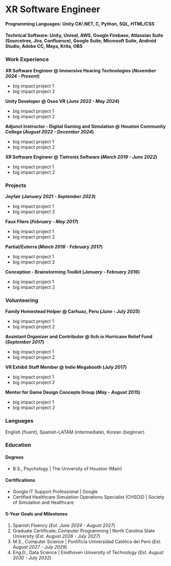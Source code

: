 # XR Software Engineer

#### **Programming Languages**: Unity C#/.NET, C, Python, SQL, HTML/CSS
#### **Technical Software**: Unity, Unreal, AWS, Google Firebase, Atlassian Suite (Sourcetree, Jira, Confluence), Google Suite, Microsoft Suite, Android Studio, Adobe CC, Maya, Krita, OBS

### Work Experience
**XR Software Engineer @ Immersive Hearing Technologies (_November 2024 - Present_)**
- big impact project 1
- big impact project 2

**Unity Developer @ Osso VR (_June 2022 - May 2024_)**
- big impact project 1
- big impact project 2

**Adjunct Instructor - Digital Gaming and Simulation @ Houston Community College (_August 2022 - December 2024_)**
- big impact project 1
- big impact project 2

**XR Software Engineer @ Tietronix Software (_March 2019 - June 2022_)**
- big impact project 1
- big impact project 2

### Projects
**Joyfair (_January 2021 - September 2023_)**
- big impact project 1
- big impact project 2

**Faux Fliers (_February - May 2017_)**
- big impact project 1
- big impact project 2

**Partial/Euterra (_March 2016 - February 2017_)**
- big impact project 1
- big impact project 2

**Conception - Brainstorming Toolkit (_January - February 2016_)**
- big impact project 1
- big impact project 2

### Volunteering
**Family Homestead Helper @ Carhuaz, Peru (_June - July 2025_)**
- big impact project 1
- big impact project 2

**Assistant Organizer and Contributor @ Itch.io Hurricane Relief Fund (_September 2017_)**
- big impact project 1
- big impact project 2

**VR Exhibit Staff Member @ Indie Megabooth (_July 2017_)**
- big impact project 1
- big impact project 2

**Mentor for Game Design Concepts Group (_May - August 2015_)**
- big impact project 1
- big impact project 2

### Languages
English (fluent), Spanish-LATAM (intermediate), Korean (beginner)

### Education
#### Degrees
- B.S., Psychology | The University of Houston (Main)
#### Certifications
- Google IT Support Professional | Google
- Certified Healthcare Simulation Operations Specialist (CHSOS) | Society of Simulation and Healthcare

#### 5-Year Goals and Milestones
1. Spanish Fluency (_Est. June 2024 - August 2027_)
2. Graduate Certificate, Computer Programming | North Carolina State University (_Est. August 2026 - July 2027_)
3. M.S., Computer Science | Pontificia Universidad Católica del Perú (_Est. August 2027 - July 2029_)
4. Eng.D., Data Science | Eindhoven University of Technology (_Est. August 2030 - July 2032_)